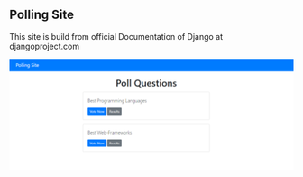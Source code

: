 ## Polling Site

This site is build from official Documentation of Django at djangoproject.com

![Polling Site](./polling.png)